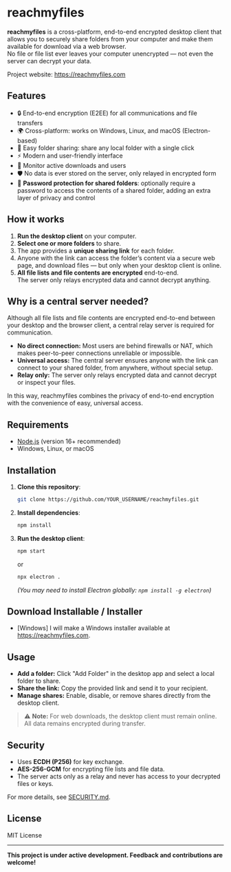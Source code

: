 # reachmyfiles

**reachmyfiles** is a cross-platform, end-to-end encrypted desktop client that allows you to securely share folders from your computer and make them available for download via a web browser.  
No file or file list ever leaves your computer unencrypted — not even the server can decrypt your data.

Project website: https://reachmyfiles.com

## Features

- 🔒 End-to-end encryption (E2EE) for all communications and file transfers
- 🌍 Cross-platform: works on Windows, Linux, and macOS (Electron-based)
- 📂 Easy folder sharing: share any local folder with a single click
- ⚡ Modern and user-friendly interface
- 👥 Monitor active downloads and users
- 🛡️ No data is ever stored on the server, only relayed in encrypted form
- 🔑 **Password protection for shared folders**: optionally require a password to access the contents of a shared folder, adding an extra layer of privacy and control

## How it works

1. **Run the desktop client** on your computer.
2. **Select one or more folders** to share.
3. The app provides a **unique sharing link** for each folder.
4. Anyone with the link can access the folder’s content via a secure web page, and download files — but only when your desktop client is online.
5. **All file lists and file contents are encrypted** end-to-end.  
   The server only relays encrypted data and cannot decrypt anything.

## Why is a central server needed?

Although all file lists and file contents are encrypted end-to-end between your desktop and the browser client, a central relay server is required for communication.

- **No direct connection:** Most users are behind firewalls or NAT, which makes peer-to-peer connections unreliable or impossible.
- **Universal access:** The central server ensures anyone with the link can connect to your shared folder, from anywhere, without special setup.
- **Relay only:** The server only relays encrypted data and cannot decrypt or inspect your files.

In this way, reachmyfiles combines the privacy of end-to-end encryption with the convenience of easy, universal access.

## Requirements

- [Node.js](https://nodejs.org/) (version 16+ recommended)
- Windows, Linux, or macOS

## Installation

1. **Clone this repository**:
   ```sh
   git clone https://github.com/YOUR_USERNAME/reachmyfiles.git
   ```
2. **Install dependencies**:
   ```sh
   npm install
   ```
3. **Run the desktop client**:
   ```sh
   npm start
   ```
   or
   ```sh
   npx electron .
   ```
   *(You may need to install Electron globally: `npm install -g electron`)*

## Download Installable / Installer
- [Windows] I will make a Windows installer available at https://reachmyfiles.com.

## Usage

- **Add a folder:** Click "Add Folder" in the desktop app and select a local folder to share.
- **Share the link:** Copy the provided link and send it to your recipient.
- **Manage shares:** Enable, disable, or remove shares directly from the desktop client.

> ⚠️ **Note:** For web downloads, the desktop client must remain online.  
> All data remains encrypted during transfer.

## Security

- Uses **ECDH (P256)** for key exchange.
- **AES-256-GCM** for encrypting file lists and file data.
- The server acts only as a relay and never has access to your decrypted files or keys.

For more details, see [SECURITY.md](SECURITY.md).

## License

MIT License

---

**This project is under active development. Feedback and contributions are welcome!**

